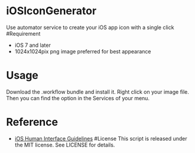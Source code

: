 # iOSIconGenerator
Use automator service to create your iOS app icon with a single click
#Requirement
* iOS 7 and later
* 1024x1024pix png image preferred for best appearance
# Usage
Download the .workflow bundle and install it. Right click on your image file. Then you can find the option in the Services of your menu.
# Reference
* [iOS Human Interface Guidelines](https://developer.apple.com/library/prerelease/ios/documentation/UserExperience/Conceptual/MobileHIG/IconMatrix.html#//apple_ref/doc/uid/TP40006556-CH27-SW1)
#License
This script is released under the MIT license. See LICENSE for details.
